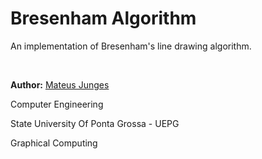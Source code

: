<h1>Bresenham Algorithm</h1>
<p>An implementation of Bresenham's line drawing algorithm.</p>
<br>
<p><strong>Author:</strong> <a href="https://mateusjunges.com">Mateus 
Junges</a></p>
<p>Computer Engineering</p>
<p>State University Of Ponta Grossa - UEPG</p>
<p>Graphical Computing</p>
